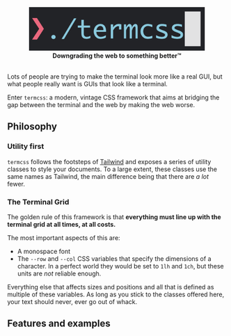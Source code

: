 <div align="center">
  <img src="logo.png" alt="logo" height="100px">
  <div><strong>Downgrading the web to something better™</strong></div>
</div>

<br>

Lots of people are trying to make the terminal look more like a real GUI, but
what people really want is GUIs that look like a terminal.

Enter `termcss`: a modern, vintage CSS framework that aims at bridging the gap
between the terminal and the web by making the web worse.

## Philosophy

### Utility first

`termcss` follows the footsteps of [Tailwind](https://tailwindcss.com/) and
exposes a series of utility classes to style your documents. To a large extent,
these classes use the same names as Tailwind, the main difference being that
there are _a lot_ fewer.

### The Terminal Grid

The golden rule of this framework is that **everything must line up with the
terminal grid at all times, at all costs.**

The most important aspects of this are:

- A monospace font
- The `--row` and `--col` CSS variables that specify the dimensions of a
  character. In a perfect world they would be set to `1lh` and `1ch`, but these
  units are _not_ reliable enough.

Everything else that affects sizes and positions and all that is defined as
multiple of these variables. As long as you stick to the classes offered here,
your text should never, ever go out of whack.

## Features and examples
